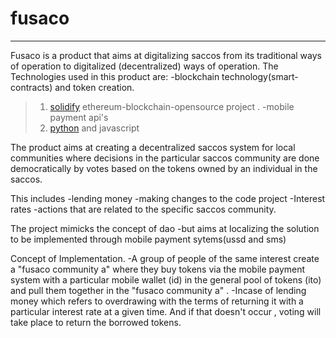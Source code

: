 # fusaco

-------
Fusaco is a product that aims at digitalizing saccos from its traditional ways of operation to digitalized (decentralized) ways of operation.
The Technologies used in this product are:
-blockchain technology(smart-contracts) and token creation.
> 1. [solidify](https://docs.soliditylang.org/en/v0.8.13/) ethereum-blockchain-opensource project  .
-mobile payment api's
> 1. [python](https://www.python.org/) and javascript

The product aims at creating a decentralized saccos system for local communities where decisions in the particular saccos community are done democratically by votes based on the tokens owned by an individual in the saccos.

This includes 
-lending money
-making changes to the code project
-Interest rates
-actions that are related to the specific saccos community. 

The project mimicks the concept of dao -but aims at localizing the solution to be implemented through mobile payment sytems(ussd and sms)

Concept of Implementation.
-A group of people of the same interest create a "fusaco community a" where they buy tokens via the mobile payment system with a particular mobile wallet (id) in the general pool of tokens (ito) and pull them together in the "fusaco community a" .
-Incase of lending money which refers to overdrawing with the terms of returning it with a particular interest rate at a given time. And if that doesn't occur , voting will take place to return the borrowed tokens.
